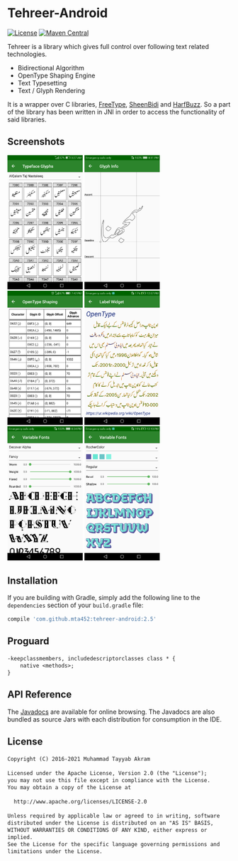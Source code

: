 # Tehreer-Android
[![License](https://img.shields.io/badge/License-Apache%202.0-blue.svg)](https://opensource.org/licenses/Apache-2.0)
[![Maven Central](https://img.shields.io/maven-central/v/com.github.mta452/tehreer-android.svg)](http://search.maven.org/#search%7Cga%7C1%7Cg%3A%22com.github.mta452%22%20AND%20a%3A%22tehreer-android%22)

Tehreer is a library which gives full control over following text related technologies.

* Bidirectional Algorithm
* OpenType Shaping Engine
* Text Typesetting
* Text / Glyph Rendering

It is a wrapper over C libraries, [FreeType](https://www.freetype.org), [SheenBidi](https://github.com/mta452/SheenBidi) and [HarfBuzz](https://github.com/harfbuzz/harfbuzz). So a part of the library has been written in JNI in order to access the functionality of said libraries.

## Screenshots
<img src="./screenshots/001.png" width="170"> <img src="./screenshots/002.png" width="170"> <img src="./screenshots/003.png" width="170"> <img src="./screenshots/004.png" width="170"> <img src="./screenshots/005.png" width="170"> <img src="./screenshots/006.png" width="170">

## Installation
If you are building with Gradle, simply add the following line to the `dependencies` section of your `build.gradle` file:

```groovy
compile 'com.github.mta452:tehreer-android:2.5'
```

## Proguard
```
-keepclassmembers, includedescriptorclasses class * {
    native <methods>;
}
```

## API Reference
The [Javadocs](https://tehreer.github.io/Tehreer-Android/apidocs/) are available for online browsing. The Javadocs are also bundled as source Jars with each distribution for consumption in the IDE.

## License
```
Copyright (C) 2016-2021 Muhammad Tayyab Akram

Licensed under the Apache License, Version 2.0 (the "License");
you may not use this file except in compliance with the License.
You may obtain a copy of the License at

  http://www.apache.org/licenses/LICENSE-2.0

Unless required by applicable law or agreed to in writing, software
distributed under the License is distributed on an "AS IS" BASIS,
WITHOUT WARRANTIES OR CONDITIONS OF ANY KIND, either express or implied.
See the License for the specific language governing permissions and
limitations under the License.
```
